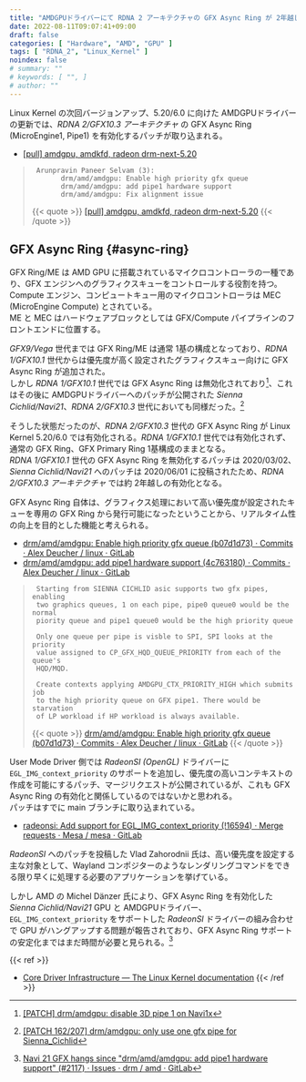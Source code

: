 ```yaml
---
title: "AMDGPUドライバーにて RDNA 2 アーキテクチャの GFX Async Ring が 2年越しに有効化"
date: 2022-08-11T09:07:41+09:00
draft: false
categories: [ "Hardware", "AMD", "GPU" ]
tags: [ "RDNA_2", "Linux_Kernel" ]
noindex: false
# summary: ""
# keywords: [ "", ]
# author: ""
---
```


Linux Kernel の次回バージョンアップ、5.20/6.0 に向けた AMDGPUドライバーの更新では、*RDNA 2/GFX10.3 アーキテクチャ* の GFX Async Ring (MicroEngine1, Pipe1) を有効化するパッチが取り込まれる。  

 * [[pull] amdgpu, amdkfd, radeon drm-next-5.20](https://lists.freedesktop.org/archives/amd-gfx/2022-July/081068.html)

 > 		Arunpravin Paneer Selvam (3):
 > 		      drm/amd/amdgpu: Enable high priority gfx queue
 > 		      drm/amd/amdgpu: add pipe1 hardware support
 > 		      drm/amd/amdgpu: Fix alignment issue
 >
 > {{< quote >}} [[pull] amdgpu, amdkfd, radeon drm-next-5.20](https://lists.freedesktop.org/archives/amd-gfx/2022-July/081068.html) {{< /quote >}}

## GFX Async Ring {#async-ring}
GFX Ring/ME は AMD GPU に搭載されているマイクロコントローラの一種であり、GFX エンジンへのグラフィクスキューをコントロールする役割を持つ。  
Compute エンジン、コンピュートキュー用のマイクロコントローラは MEC (MicroEngine Compute) とされている。  
ME と MEC はハードウェアブロックとしては GFX/Compute パイプラインのフロントエンドに位置する。  

*GFX9/Vega* 世代までは GFX Ring/ME は通常 1基の構成となっており、*RDNA 1/GFX10.1* 世代からは優先度が高く設定されたグラフィクスキュー向けに GFX Async Ring が追加された。  
しかし *RDNA 1/GFX10.1* 世代では GFX Async Ring は無効化されており[^navi1x-pipe1]、これはその後に AMDGPUドライバーへのパッチが公開された *Sienna Cichlid/Navi21*、*RDNA 2/GFX10.3* 世代においても同様だった。[^rdna_2-pipe1]  

そうした状態だったのが、*RDNA 2/GFX10.3* 世代の GFX Async Ring が Linux Kernel 5.20/6.0 では有効化される。*RDNA 1/GFX10.1* 世代では有効化されず、通常の GFX Ring、GFX Primary Ring 1基構成のままとなる。  
*RDNA 1/GFX10.1* 世代の GFX Async Ring を無効化するパッチは 2020/03/02、*Sienna Cichlid/Navi21* へのパッチは 2020/06/01 に投稿されたため、*RDNA 2/GFX10.3 アーキテクチャ* では約 2年越しの有効化となる。  

GFX Async Ring 自体は、グラフィクス処理において高い優先度が設定されたキューを専用の GFX Ring から発行可能になったということから、リアルタイム性の向上を目的とした機能と考えられる。  

 * [drm/amd/amdgpu: Enable high priority gfx queue (b07d1d73) · Commits · Alex Deucher / linux · GitLab](https://gitlab.freedesktop.org/agd5f/linux/-/commit/b07d1d73b09ef40e91ace51a2e167391676a8175)
 * [drm/amd/amdgpu: add pipe1 hardware support (4c763180) · Commits · Alex Deucher / linux · GitLab](https://gitlab.freedesktop.org/agd5f/linux/-/commit/4c7631800e6bf0eced08dd7b4f793fcd972f597d)

 > 		Starting from SIENNA CICHLID asic supports two gfx pipes, enabling
 > 		two graphics queues, 1 on each pipe, pipe0 queue0 would be the normal
 > 		piority queue and pipe1 queue0 would be the high priority queue
 > 		
 > 		Only one queue per pipe is visble to SPI, SPI looks at the priority
 > 		value assigned to CP_GFX_HQD_QUEUE_PRIORITY from each of the queue's
 > 		HQD/MQD.
 > 		
 > 		Create contexts applying AMDGPU_CTX_PRIORITY_HIGH which submits job
 > 		to the high priority queue on GFX pipe1. There would be starvation
 > 		of LP workload if HP workload is always available.
 >
 > {{< quote >}} [drm/amd/amdgpu: Enable high priority gfx queue (b07d1d73) · Commits · Alex Deucher / linux · GitLab](https://gitlab.freedesktop.org/agd5f/linux/-/commit/b07d1d73b09ef40e91ace51a2e167391676a8175) {{< /quote >}}

User Mode Driver 側では *RadeonSI (OpenGL)* ドライバーに `EGL_IMG_context_priority` のサポートを追加し、優先度の高いコンテキストの作成を可能にするパッチ、マージリクエストが公開されているが、これも GFX Async Ring の有効化と関係しているのではないかと思われる。  
パッチはすでに main ブランチに取り込まれている。  

 * [radeonsi: Add support for EGL_IMG_context_priority (!16594) · Merge requests · Mesa / mesa · GitLab](https://gitlab.freedesktop.org/mesa/mesa/-/merge_requests/16594)

*RadeonSI* へのパッチを投稿した Vlad Zahorodnii 氏は、高い優先度を設定する主な対象として、Wayland コンポジターのようなレンダリングコマンドをできる限り早くに処理する必要のアプリケーションを挙げている。  

[^rdna_2-pipe1]: [[PATCH 162/207] drm/amdgpu: only use one gfx pipe for Sienna_Cichlid](https://lists.freedesktop.org/archives/amd-gfx/2020-June/050126.html)
[^navi1x-pipe1]: [[PATCH] drm/amdgpu: disable 3D pipe 1 on Navi1x](https://lists.freedesktop.org/archives/amd-gfx/2020-March/046692.html)

しかし AMD の Michel Dänzer 氏により、GFX Async Ring を有効化した *Sienna Cichlid/Navi21* GPU と AMDGPUドライバー、`EGL_IMG_context_priority` をサポートした *RadeonSI* ドライバーの組み合わせで GPU がハングアップする問題が報告されており、GFX Async Ring サポートの安定化まではまだ時間が必要と見られる。[^navi21-hang]  

[^navi21-hang]: [Navi 21 GFX hangs since "drm/amd/amdgpu: add pipe1 hardware support" (#2117) · Issues · drm / amd · GitLab](https://gitlab.freedesktop.org/drm/amd/-/issues/2117)

{{< ref >}}
 * [Core Driver Infrastructure — The Linux Kernel documentation](https://www.kernel.org/doc/html/latest/gpu/amdgpu/driver-core.html#graphics-and-compute-microcontrollers)
{{< /ref >}}
